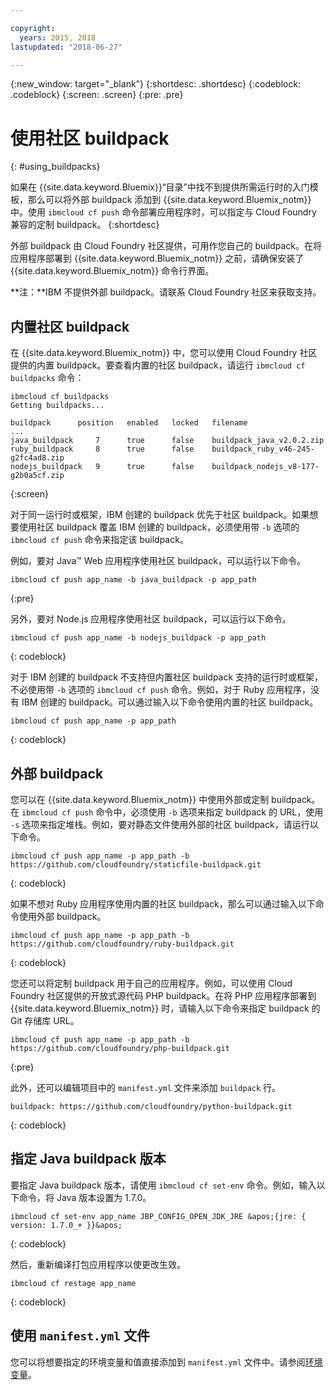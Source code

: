```yaml
---

copyright:
  years: 2015, 2018
lastupdated: "2018-06-27"

---
```


{:new_window: target="_blank"}
{:shortdesc: .shortdesc}
{:codeblock: .codeblock}
{:screen: .screen}
{:pre: .pre}

# 使用社区 buildpack
{: #using_buildpacks}

如果在 {{site.data.keyword.Bluemix}}“目录”中找不到提供所需运行时的入门模板，那么可以将外部 buildpack 添加到 {{site.data.keyword.Bluemix_notm}} 中。使用 `ibmcloud cf push` 命令部署应用程序时，可以指定与 Cloud Foundry 兼容的定制 buildpack。
{:shortdesc}

外部 buildpack 由 Cloud Foundry 社区提供，可用作您自己的 buildpack。在将应用程序部署到 {{site.data.keyword.Bluemix_notm}} 之前，请确保安装了 {{site.data.keyword.Bluemix_notm}} 命令行界面。

**注：**IBM 不提供外部 buildpack。请联系 Cloud Foundry 社区来获取支持。

## 内置社区 buildpack

在 {{site.data.keyword.Bluemix_notm}} 中，您可以使用 Cloud Foundry 社区提供的内置 buildpack。要查看内置的社区 buildpack，请运行 `ibmcloud cf buildpacks` 命令：

```
ibmcloud cf buildpacks
Getting buildpacks...

buildpack      position   enabled   locked   filename
...
java_buildpack     7      true      false    buildpack_java_v2.0.2.zip
ruby_buildpack     8      true      false    buildpack_ruby_v46-245-g2fc4ad8.zip
nodejs_buildpack   9      true      false    buildpack_nodejs_v8-177-g2b0a5cf.zip
```
{:screen}


对于同一运行时或框架，IBM 创建的 buildpack 优先于社区 buildpack。如果想要使用社区 buildpack 覆盖 IBM 创建的 buildpack，必须使用带 `-b` 选项的 `ibmcloud cf push` 命令来指定该 buildpack。

例如，要对 Java™ Web 应用程序使用社区 buildpack，可以运行以下命令。

```
ibmcloud cf push app_name -b java_buildpack -p app_path
```
{:pre}

另外，要对 Node.js 应用程序使用社区 buildpack，可以运行以下命令。

```
ibmcloud cf push app_name -b nodejs_buildpack -p app_path
```
{: codeblock}

对于 IBM 创建的 buildpack 不支持但内置社区 buildpack 支持的运行时或框架，不必使用带 `-b` 选项的 `ibmcloud cf push` 命令。例如，对于 Ruby 应用程序，没有 IBM 创建的 buildpack。可以通过输入以下命令使用内置的社区 buildpack。

```
ibmcloud cf push app_name -p app_path
```
{: codeblock}

## 外部 buildpack

您可以在 {{site.data.keyword.Bluemix_notm}} 中使用外部或定制 buildpack。在 `ibmcloud cf push` 命令中，必须使用 `-b` 选项来指定 buildpack 的 URL，使用 `-s` 选项来指定堆栈。例如，要对静态文件使用外部的社区 buildpack，请运行以下命令。

```
ibmcloud cf push app_name -p app_path -b https://github.com/cloudfoundry/staticfile-buildpack.git
```
{: codeblock}

如果不想对 Ruby 应用程序使用内置的社区 buildpack，那么可以通过输入以下命令使用外部 buildpack。

```
ibmcloud cf push app_name -p app_path -b https://github.com/cloudfoundry/ruby-buildpack.git
```
{: codeblock}

您还可以将定制 buildpack 用于自己的应用程序。例如，可以使用 Cloud Foundry 社区提供的开放式源代码 PHP buildpack。在将 PHP 应用程序部署到 {{site.data.keyword.Bluemix_notm}} 时，请输入以下命令来指定 buildpack 的 Git 存储库 URL。

```
ibmcloud cf push app_name -p app_path -b https://github.com/cloudfoundry/php-buildpack.git
```
{:pre}

此外，还可以编辑项目中的 `manifest.yml` 文件来添加 `buildpack` 行。

```
buildpack: https://github.com/cloudfoundry/python-buildpack.git
```
{: codeblock}


## 指定 Java buildpack 版本

要指定 Java buildpack 版本，请使用 `ibmcloud cf set-env` 命令。例如，输入以下命令，将 Java 版本设置为 1.7.0。

```
ibmcloud cf set-env app_name JBP_CONFIG_OPEN_JDK_JRE &apos;{jre: { version: 1.7.0_+ }}&apos;
```
{: codeblock}

然后，重新编译打包应用程序以使更改生效。

```
ibmcloud cf restage app_name
```
{: codeblock}

## 使用 `manifest.yml` 文件

您可以将想要指定的环境变量和值直接添加到 `manifest.yml` 文件中。请参阅[环境变量](https://docs.cloudfoundry.org/devguide/deploy-apps/manifest.html#env-block)。
